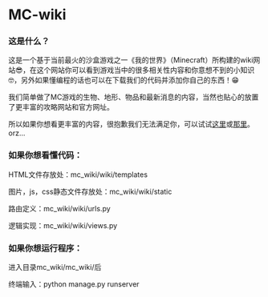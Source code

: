 # MC-wiki
### 这是什么？

  这是一个基于当前最火的沙盒游戏之一《我的世界》（Minecraft）所构建的wiki网站😎，在这个网站你可以看到游戏当中的很多相关性内容和你意想不到的小知识🤓，另外如果懂编程的话也可以在下载我们的代码并添加你自己的东西！😁

 我们简单做了MC游戏的生物、地形、物品和最新消息的内容，当然也贴心的放置了更丰富的攻略网站和官方网址。
 
 所以如果你想看更丰富的内容，很抱歉我们无法满足你，可以试试[这里](https://minecraft.fandom.com/zh/wiki/Minecraft_Wiki)或[那里](https://www.mcmod.cn/)。orz...

### 如果你想看懂代码：

  HTML文件存放处：mc_wiki/wiki/templates

  图片，js，css静态文件存放处：mc_wiki/wiki/static 

  路由定义：mc_wiki/wiki/urls.py

  逻辑实现：mc_wiki/wiki/views.py

###  如果你想运行程序：
  进入目录mc_wiki/mc_wiki/后

  终端输入：python manage.py runserver
